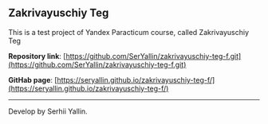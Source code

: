## Zakrivayuschiy Teg

This is a test project of Yandex Paracticum course, called Zakrivayuschiy Teg

**Repository link**: [https://github.com/SerYallin/zakrivayuschiy-teg-f.git](https://github.com/SerYallin/zakrivayuschiy-teg-f.git)

**GitHab page**: [https://seryallin.github.io/zakrivayuschiy-teg-f/](https://seryallin.github.io/zakrivayuschiy-teg-f/)

---

Develop by Serhii Yallin.